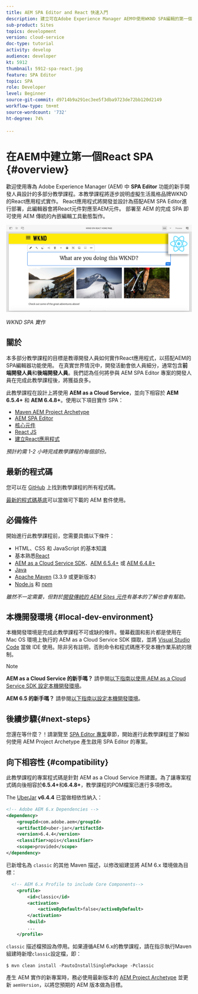 ```yaml
---
title: AEM SPA Editor and React 快速入門
description: 建立可在Adobe Experience Manager AEM中使用WKND SPA編輯的第一個React Single Page Application(SPA)。 了解如何使用React JS架構搭配AEM SPA編輯器建立SPA。 本多部分教學課程將逐步說明虛擬生活風格品牌WKND的React應用程式實作。 教學課程涵蓋 SPA 端對端建立和 AEM 整合作業。
sub-product: Sites
topics: development
version: cloud-service
doc-type: tutorial
activity: develop
audience: developer
kt: 5912
thumbnail: 5912-spa-react.jpg
feature: SPA Editor
topic: SPA
role: Developer
level: Beginner
source-git-commit: d9714b9a291ec3ee5f3dba9723de72bb120d2149
workflow-type: tm+mt
source-wordcount: '732'
ht-degree: 74%

---
```



# 在AEM中建立第一個React SPA {#overview}

歡迎使用專為 Adobe Experience Manager (AEM) 中 **SPA Editor** 功能的新手開發人員設計的多部分教學課程。本教學課程將逐步說明虛擬生活風格品牌WKND的React應用程式實作。 React應用程式將開發並設計為搭配AEM SPA Editor進行部署，此編輯器會將React元件對應至AEM元件。 部署至 AEM 的完成 SPA 即可使用 AEM 傳統的內嵌編輯工具動態製作。

![實作的最終 SPA](assets/wknd-spa-implementation.png)

*WKND SPA 實作*

## 關於

本多部分教學課程的目標是教導開發人員如何實作React應用程式，以搭配AEM的SPA編輯器功能使用。 在真實世界情況中，開發活動會依人員細分，通常包含&#x200B;**前端開發人員**&#x200B;和&#x200B;**後端開發人員**。我們認為任何將參與 AEM SPA Editor 專案的開發人員在完成此教學課程後，將獲益良多。

此教學課程在設計上將使用 **AEM as a Cloud Service**，並向下相容於 **AEM 6.5.4+** 和 **AEM 6.4.8+**。使用以下項目實作 SPA：

* [Maven AEM Project Archetype](https://docs.adobe.com/content/help/zh-Hant/experience-manager-core-components/using/developing/archetype/overview.html)
* [AEM SPA Editor](https://docs.adobe.com/content/help/zh-Hant/experience-manager-65/developing/headless/spas/spa-walkthrough.html#content-editing-experience-with-spa)
* [核心元件](https://docs.adobe.com/content/help/zh-Hant/experience-manager-core-components/using/introduction.html)
* [React JS](https://reactjs.org/)
* [建立React應用程式](https://create-react-app.dev/)

*預計約需 1-2 小時完成教學課程的每個部份。*

## 最新的程式碼

您可以在 [GitHub](https://github.com/adobe/aem-guides-wknd-spa) 上找到教學課程的所有程式碼。

[最新的程式碼基底](https://github.com/adobe/aem-guides-wknd-spa/releases)可以當做可下載的 AEM 套件使用。

## 必備條件

開始進行此教學課程前，您需要具備以下條件：

* HTML、CSS 和 JavaScript 的基本知識
* 基本熟悉[React](https://reactjs.org/tutorial/tutorial.html)
* [AEM as a Cloud Service SDK](https://docs.adobe.com/content/help/zh-Hant/experience-manager-learn/cloud-service/local-development-environment-set-up/aem-runtime.html#download-the-aem-as-a-cloud-service-sdk)、[AEM 6.5.4+](https://helpx.adobe.com/tw/experience-manager/aem-releases-updates.html#65) 或 [AEM 6.4.8+](https://helpx.adobe.com/tw/experience-manager/aem-releases-updates.html#64)
* [Java](https://downloads.experiencecloud.adobe.com/content/software-distribution/en/general.html)
* [Apache Maven](https://maven.apache.org/) (3.3.9 或更新版本)
* [Node.js](https://nodejs.org/en/) 和 [npm](https://www.npmjs.com/)

*雖然不一定需要，但對於[開發傳統的 AEM Sites 元件](https://docs.adobe.com/content/help/zh-Hant/experience-manager-learn/getting-started-wknd-tutorial-develop/overview.html)有基本的了解也會有幫助。*

## 本機開發環境 {#local-dev-environment}

本機開發環境是完成此教學課程不可或缺的條件。螢幕截圖和影片都是使用在 Mac OS 環境上執行的 AEM as a Cloud Service SDK 擷取，並將 [Visual Studio Code](https://code.visualstudio.com/) 當做 IDE 使用。除非另有註明，否則命令和程式碼應不受本機作業系統的限制。

>[!NOTE]
>
> **AEM as a Cloud Service 的新手嗎？** 請參閱[以下指南以使用 AEM as a Cloud Service SDK 設定本機開發環境](https://docs.adobe.com/content/help/zh-Hant/experience-manager-learn/cloud-service/local-development-environment-set-up/overview.html)。
>
> **AEM 6.5 的新手嗎？** 請參閱[以下指南以設定本機開發環境](https://docs.adobe.com/content/help/zh-Hant/experience-manager-learn/foundation/development/set-up-a-local-aem-development-environment.html)。

## 後續步驟{#next-steps}

您還在等什麼？！請瀏覽至 [SPA Editor 專案](create-project.md)章節，開始進行此教學課程並了解如何使用 AEM Project Archetype 產生啟用 SPA Editor 的專案。

## 向下相容性 {#compatibility}

此教學課程的專案程式碼是針對 AEM as a Cloud Service 所建置。為了讓專案程式碼向後相容於&#x200B;**6.5.4+**&#x200B;和&#x200B;**6.4.8+**，教學課程的POM檔案已進行多項修改。

The [UberJar](https://docs.adobe.com/content/help/zh-Hant/experience-manager-65/developing/devtools/ht-projects-maven.html#what-is-the-uberjar) **v6.4.4** 已當做相依性納入：

```xml
<!-- Adobe AEM 6.x Dependencies -->
<dependency>
    <groupId>com.adobe.aem</groupId>
    <artifactId>uber-jar</artifactId>
    <version>6.4.4</version>
    <classifier>apis</classifier>
    <scope>provided</scope>
</dependency>
```

已新增名為 `classic` 的其他 Maven 描述，以修改組建並將 AEM 6.x 環境做為目標：

```xml
  <!-- AEM 6.x Profile to include Core Components-->
    <profile>
        <id>classic</id>
        <activation>
            <activeByDefault>false</activeByDefault>
        </activation>
        <build>
        ...
    </profile>
```

`classic` 描述檔預設為停用。如果遵循AEM 6.x的教學課程，請在指示執行Maven組建時新增`classic`設定檔，即：

```shell
$ mvn clean install -PautoInstallSinglePackage -Pclassic
```

產生 AEM 實作的新專案時，務必使用最新版本的 [AEM Project Archetype](https://github.com/adobe/aem-project-archetype) 並更新 `aemVersion`，以將您預期的 AEM 版本做為目標。
